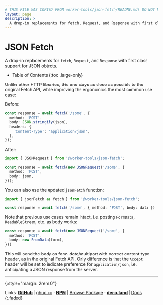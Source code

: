 ```yaml
---
# THIS FILE WAS COPIED FROM worker-tools/json-fetch/README.md! DO NOT MODIFY DIRECTLY!
layout: page
description: >
  A drop-in replacements for fetch, Request, and Response with first class support for JSON objects.
---
```


# JSON Fetch

A drop-in replacements for `fetch`, `Request`, and `Response` with first class support for JSON objects.

<noscript></noscript>
* Table of Contents
{:toc .large-only}

Unlike other HTTP libraries, this one stays as close as possible to the original Fetch API, 
while improving the ergonomics the most common use case:

Before:

```ts
const response = await fetch('/some', { 
  method: 'POST',
  body: JSON.stringify(json), 
  headers: {
    'Content-Type': 'application/json',
  },
});
```

After:

```ts
import { JSONRequest } from '@worker-tools/json-fetch';

const response = await fetch(new JSONRequest('/some', { 
  method: 'POST', 
  body: json,
}));
```

You can also use the updated `jsonFetch` function:

```ts
import { jsonFetch as fetch } from '@worker-tools/json-fetch';

const response = await fetch('/some', { method: 'POST', body: data })
```

Note that previous use cases remain intact, i.e. posting `FormData`, `ReadableStream`, etc. as body works:

```ts
const response = await fetch(new JSONRequest('/some', { 
  method: 'POST', 
  body: new FromData(form),
}))
```

This will send the body as form-data/multipart with correct content type header, as in the original Fetch API. 
Only difference is that the `Accept` header will be set to indicate preference for `application/json`, i.e. anticipating a JSON response from the server.

***
{:style="margin: 2rem 0"}

Links:
[__GitHub__](https://github.com/worker-tools/json-fetch)
| [ghuc.cc](https://ghuc.cc/worker-tools/json-fetch/index.ts)
· [__NPM__](https://www.npmjs.com/package/@worker-tools/json-fetch) 
| [Browse Package](https://unpkg.com/browse/@worker-tools/json-fetch/)
· [__deno.land__](https://deno.land/x/json_fetch)
| [Docs](https://doc.deno.land/https://raw.githubusercontent.com/worker-tools/json-fetch/master/index.ts)
{:.faded}
<br/>